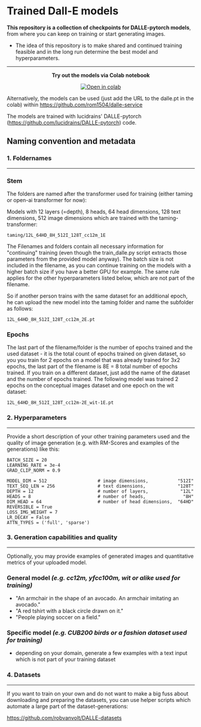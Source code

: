 # Trained Dall-E models

**This repository is a collection of checkpoints for DALLE-pytorch models**, from where you can keep on training or start generating images.

- The idea of this repository is to make shared and continued training feasible and in the long run determine the best model and hyperparameters.

---

<p align="center">
  <strong>Try out the models via Colab notebook</strong>
</p>

<p align="center">

  <a href="https://colab.research.google.com/drive/11YEc338tI9ybtc04XxbXdVNpYjNhCf2M">
         <img alt="Open in colab" src="https://colab.research.google.com/assets/colab-badge.svg">
  </a>

</p>

Alternatively, the models can be used (just add the URL to the dalle.pt in the colab) within https://github.com/rom1504/dalle-service
 
The models are trained with lucidrains' DALLE-pytorch (https://github.com/lucidrains/DALLE-pytorch) code.



## Naming convention and metadata
### **1. Foldernames**
---
### **Stem**

The folders are named after the transformer used for training (either taming or open-ai transformer for now):

Models with 12 layers (=depth), 8 heads, 64 head dimensions, 128 text dimensions, 512 image dimensions which are trained with the taming-transformer:

`taming/12L_64HD_8H_512I_128T_cc12m_1E`

The Filenames and folders contain all necessary information for "continuing" training (even though the train_dalle.py script extracts those parameters from
the provided model anyway). The batch size is not included in the filename, as you can continue training on the models with a higher batch size if you have a better GPU for example. The same rule applies for the other hyperparameters listed below, which are not part of the filename. 

So if another person trains with the same dataset for an additional epoch, he can upload the new model into the taming folder and name the subfolder as follows: 

`12L_64HD_8H_512I_128T_cc12m_2E.pt`

### **Epochs**
The last part of the filename/folder is the number of epochs trained and the used dataset - it is the total count of epochs trained on given dataset, so you you train for 2 epochs on a model that was already trained for 3x2 epochs, the last part of the filename is 8E = 8 total number of epochs trained. If you train on a different dataset, just add the name of the dataset and the number of epochs trained. The following model was trained 2 epochs on the conceptual images dataset and one epoch on the wit dataset: 

`12L_64HD_8H_512I_128T_cc12m-2E_wit-1E.pt`

### 2. Hyperparameters
---
Provide a short description of your other training parameters used and the quality of image generation (e.g. with RM-Scores and examples of the generations) like this:

```EPOCHS = 1
BATCH_SIZE = 20
LEARNING_RATE = 3e-4
GRAD_CLIP_NORM = 0.9

MODEL_DIM = 512                   # image dimensions,           "512I"
TEXT_SEQ_LEN = 256                # text dimensions,            "128T"
DEPTH = 12                        # number of layers,            "12L"
HEADS = 8                         # number of heads,              "8H"
DIM_HEAD = 64                     # number of head dimensions,  "64HD"
REVERSIBLE = True
LOSS_IMG_WEIGHT = 7
LR_DECAY = False
ATTN_TYPES = ('full', 'sparse')
```

### 3. Generation capabilities and quality
---
Optionally, you may provide examples of generated images and quantitative metrics of your uploaded model.

### **General model** _(e.g. cc12m, yfcc100m, wit or alike used for training)_ 
* "An armchair in the shape of an avocado. An armchair imitating an avocado."
* "A red tshirt with a black circle drawn on it."
* "People playing soccer on a field."

### **Specific model** _(e.g. CUB200 birds or a fashion dataset used for training)_
* depending on your domain, generate a few examples with a text input which is not part of your training dataset

### 4. Datasets
---
If you want to train on your own and do not want to make a big fuss about downloading and preparing the datasets, you can use helper scripts which automate a large part of the dataset-generations:

https://github.com/robvanvolt/DALLE-datasets
